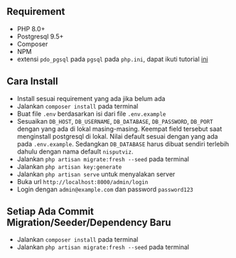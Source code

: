 
## Requirement
- PHP 8.0+
- Postgresql 9.5+
- Composer
- NPM
- extensi `pdo_pgsql` pada `pgsql` pada `php.ini`, dapat ikuti tutorial [ini](https://tonyfrenzy.medium.com/using-postgresql-with-laravel-c4c320ca7f34)

## Cara Install
- Install sesuai requirement yang ada jika belum ada
- Jalankan `composer install` pada terminal
- Buat file `.env` berdasarkan isi dari file `.env.example`
- Sesuaikan `DB_HOST`, `DB_USERNAME`, `DB_DATABASE`, `DB_PASSWORD`, `DB_PORT` dengan yang ada di lokal masing-masing. Keempat field tersebut  saat menginstall postgresql di lokal. Nilai default sesuai dengan yang ada pada `.env.example`. Sedangkan `DB_DATABASE` harus dibuat sendiri terlebih dahulu dengan nama default `nisputviz`.
- Jalankan `php artisan migrate:fresh --seed` pada terminal
- Jalankan `php artisan key:generate`
- Jalankan `php artisan serve` untuk menyalakan server
- Buka url `http://localhost:8000/admin/login`
- Login dengan `admin@example.com` dan password `password123`

## Setiap Ada Commit Migration/Seeder/Dependency Baru
- Jalankan `composer install` pada terminal 
- Jalankan `php artisan migrate:fresh --seed` pada terminal 
